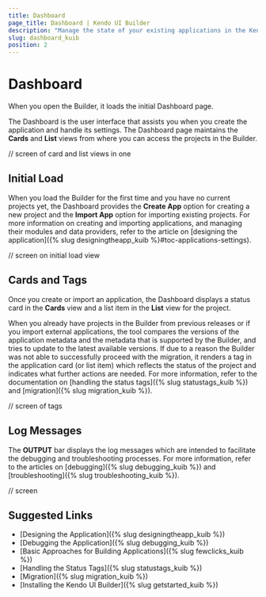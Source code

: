 ```yaml
---
title: Dashboard
page_title: Dashboard | Kendo UI Builder
description: "Manage the state of your existing applications in the Kendo UI Designer by using the options of its Dashboard."
slug: dashboard_kuib
position: 2
---
```


# Dashboard

When you open the Builder, it loads the initial Dashboard page.

The Dashboard is the user interface that assists you when you create the application and handle its settings. The Dashboard page maintains the **Cards** and **List** views from where you can access the projects in the Builder.

// screen of card and list views in one

## Initial Load

When you load the Builder for the first time and you have no current projects yet, the Dashboard provides the **Create App** option for creating a new project and the **Import App** option for importing existing projects. For more information on creating and importing applications, and managing their modules and data providers, refer to the article on [designing the application]({% slug designingtheapp_kuib %}#toc-applications-settings).

// screen on initial load view

## Cards and Tags

Once you create or import an application, the Dashboard displays a status card in the **Cards** view and a list item in the **List** view for the project.

When you already have projects in the Builder from previous releases or if you import external applications, the tool compares the versions of the application metadata and the metadata that is supported by the Builder, and tries to update to the latest available versions. If due to a reason the Builder was not able to successfully proceed with the migration, it renders a tag in the application card (or list item) which reflects the status of the project and indicates what further actions are needed. For more information, refer to the documentation on [handling the status tags]({% slug statustags_kuib %}) and [migration]({% slug migration_kuib %}).

// screen of tags

## Log Messages

The **OUTPUT** bar displays the log messages which are intended to facilitate the debugging and troubleshooting processes. For more information, refer to the articles on [debugging]({% slug debugging_kuib %}) and [troubleshooting]({% slug troubleshooting_kuib %}).

// screen

## Suggested Links

* [Designing the Application]({% slug designingtheapp_kuib %})
* [Debugging the Application]({% slug debugging_kuib %})
* [Basic Approaches for Building Applications]({% slug fewclicks_kuib %})
* [Handling the Status Tags]({% slug statustags_kuib %})
* [Migration]({% slug migration_kuib %})
* [Installing the Kendo UI Builder]({% slug getstarted_kuib %})

